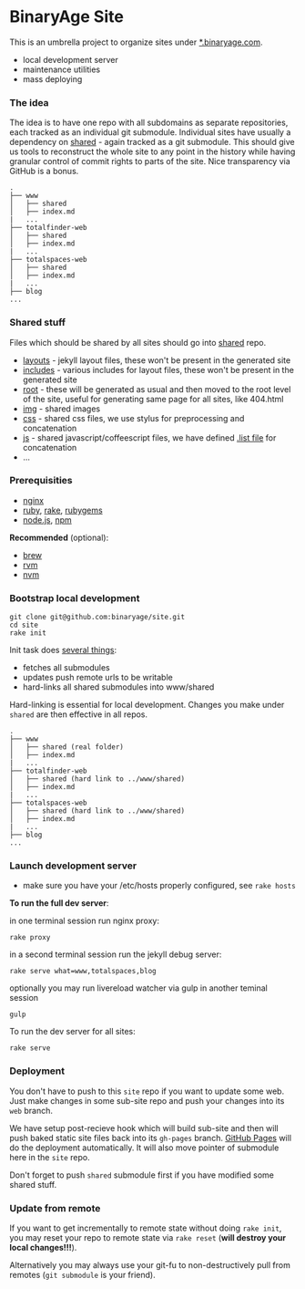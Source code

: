 # BinaryAge Site

This is an umbrella project to organize sites under [*.binaryage.com](http://www.binaryage.com).

  * local development server
  * maintenance utilities
  * mass deploying

### The idea

The idea is to have one repo with all subdomains as separate repositories, each tracked as an individual git submodule. Individual sites have usually a dependency on [shared](/binaryage/shared) - again tracked as a git submodule. This should give us tools to reconstruct the whole site to any point in the history while having granular control of commit rights to parts of the site. Nice transparency via GitHub is a bonus.

    .
    ├── www
    │   ├── shared
    │   ├── index.md
    |   ...
    ├── totalfinder-web
    │   ├── shared
    │   ├── index.md
    |   ...
    ├── totalspaces-web
    │   ├── shared
    │   ├── index.md
    |   ...
    ├── blog
    ...

### Shared stuff

Files which should be shared by all sites should go into [shared](/binaryage/shared) repo.

  * [layouts](https://github.com/binaryage/shared/tree/master/layouts) - jekyll layout files, these won't be present in the generated site
  * [includes](https://github.com/binaryage/shared/tree/master/includes) - various includes for layout files, these won't be present in the generated site
  * [root](https://github.com/binaryage/shared/tree/master/root) - these will be generated as usual and then moved to the root level of the site, useful for generating same page for all sites, like 404.html
  * [img](https://github.com/binaryage/shared/tree/master/img) - shared images
  * [css](https://github.com/binaryage/shared/tree/master/css) - shared css files, we use stylus for preprocessing and concatenation
  * [js](https://github.com/binaryage/shared/tree/master/js) - shared javascript/coffeescript files, we have defined [.list file](https://github.com/binaryage/shared/blob/master/js/code.list) for concatenation
  * ...

### Prerequisities

  * [nginx](http://nginx.org)
  * [ruby](http://www.ruby-lang.org), [rake](http://rake.rubyforge.org), [rubygems](http://rubygems.org)
  * [node.js](http://nodejs.org), [npm](http://npmjs.org)

**Recommended** (optional):

  * [brew](http://mxcl.github.com/homebrew)
  * [rvm](http://beginrescueend.com)
  * [nvm](https://github.com/creationix/nvm)

### Bootstrap local development

    git clone git@github.com:binaryage/site.git
    cd site
    rake init

Init task does [several things](https://github.com/binaryage/site/blob/master/rakefile):

  * fetches all submodules
  * updates push remote urls to be writable
  * hard-links all shared submodules into www/shared

Hard-linking is essential for local development. Changes you make under `shared` are then effective in all repos.

    .
    ├── www
    │   ├── shared (real folder)
    │   ├── index.md
    |   ...
    ├── totalfinder-web
    │   ├── shared (hard link to ../www/shared)
    │   ├── index.md
    |   ...
    ├── totalspaces-web
    │   ├── shared (hard link to ../www/shared)
    │   ├── index.md
    |   ...
    ├── blog
    ...


### Launch development server

  * make sure you have your /etc/hosts properly configured, see `rake hosts`

**To run the full dev server**:

in one terminal session run nginx proxy:

    rake proxy

in a second terminal session run the jekyll debug server:

    rake serve what=www,totalspaces,blog

optionally you may run livereload watcher via gulp in another teminal session

    gulp

To run the dev server for all sites:

    rake serve

### Deployment

You don't have to push to this `site` repo if you want to update some web. Just make changes in some sub-site repo and push your changes into its `web` branch.

We have setup post-recieve hook which will build sub-site and then will push baked static site files back into its `gh-pages` branch. [GitHub Pages](//pages.github.com) will do the deployment automatically. It will also move pointer of submodule here in the `site` repo.

Don't forget to push `shared` submodule first if you have modified some shared stuff.

### Update from remote

If you want to get incrementally to remote state without doing `rake init`, you may reset your repo to remote state via `rake reset` (**will destroy your local changes!!!**).

Alternatively you may always use your git-fu to non-destructively pull from remotes (`git submodule` is your friend).